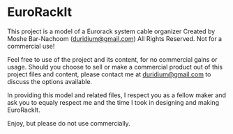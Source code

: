 # EuroRackIt
This project is a model of a Eurorack system cable organizer
Created by Moshe Bar-Nachoom (duridium@gmail.com)
All Rights Reserved. Not for a commercial use!

Feel free to use of the project and its content, for no commercial gains or usage.
Should you choose to sell or make a commercial product out of this project files and content, please contact me at duridium@gmail.com to discuss the options available.

In providing this model and related files, I respect you as a fellow maker and ask you to equaly respect me and the time I took in designing and making EuroRackIt.

Enjoy, but please do not use commercially.
